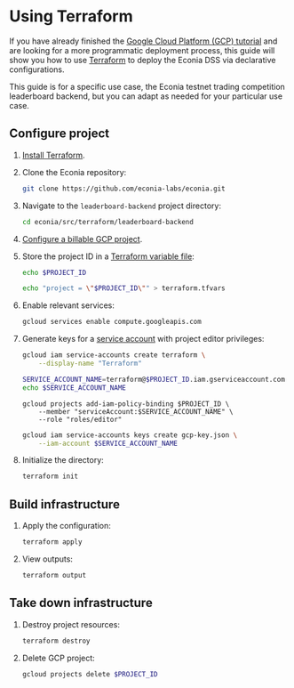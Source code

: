 # Using Terraform

If you have already finished the [Google Cloud Platform (GCP) tutorial](gcp.md) and are looking for a more programmatic deployment process, this guide will show you how to use [Terraform](https://developer.hashicorp.com/terraform/tutorials/gcp-get-started/infrastructure-as-code) to deploy the Econia DSS via declarative configurations.

This guide is for a specific use case, the Econia testnet trading competition leaderboard backend, but you can adapt as needed for your particular use case.

## Configure project

1. [Install Terraform](https://developer.hashicorp.com/terraform/tutorials/gcp-get-started/install-cli).

1. Clone the Econia repository:

   ```sh
   git clone https://github.com/econia-labs/econia.git
   ```

1. Navigate to the `leaderboard-backend` project directory:

   ```sh
   cd econia/src/terraform/leaderboard-backend
   ```

1. [Configure a billable GCP project](gcp#configure-project).

1. Store the project ID in a [Terraform variable file](https://developer.hashicorp.com/terraform/tutorials/configuration-language/variables):

   ```sh
   echo $PROJECT_ID
   ```

   ```sh
   echo "project = \"$PROJECT_ID\"" > terraform.tfvars
   ```

1. Enable relevant services:

   ```sh
   gcloud services enable compute.googleapis.com
   ```

1. Generate keys for a [service account](https://cloud.google.com/iam/docs/service-account-overview) with project editor privileges:

   ```sh
   gcloud iam service-accounts create terraform \
       --display-name "Terraform"
   ```

   ```sh
   SERVICE_ACCOUNT_NAME=terraform@$PROJECT_ID.iam.gserviceaccount.com
   echo $SERVICE_ACCOUNT_NAME
   ```

   ```
   gcloud projects add-iam-policy-binding $PROJECT_ID \
       --member "serviceAccount:$SERVICE_ACCOUNT_NAME" \
       --role "roles/editor"
   ```

   ```sh
   gcloud iam service-accounts keys create gcp-key.json \
       --iam-account $SERVICE_ACCOUNT_NAME
   ```

1. Initialize the directory:

   ```sh
   terraform init
   ```

## Build infrastructure

1. Apply the configuration:

   ```sh
   terraform apply
   ```

1. View outputs:

   ```sh
   terraform output
   ```

## Take down infrastructure

1. Destroy project resources:

   ```sh
   terraform destroy
   ```

1. Delete GCP project:

   ```sh
   gcloud projects delete $PROJECT_ID
   ```

